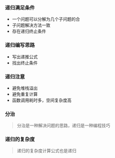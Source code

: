### 递归满足条件
- 一个问题可以分解为几个子问题的合
- 子问题解决方法一致
- 存在递归终止条件

### 递归编写思路
- 写出递推公式
- 找出终止条件

### 递归注意
- 避免堆栈溢出
- 避免重复计算
- 函数调用耗时多，空间复杂度高


### 分治
> 分治是一种解决问题的思路，递归是一种编程技巧

### 递归的复杂度
> 递归的复杂度计算公式也是递归


